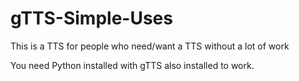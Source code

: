 # gTTS-Simple-Uses
This is a TTS for people who need/want a TTS without a lot of work


You need Python installed with gTTS also installed to work.
